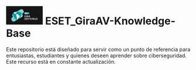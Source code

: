 <h1>
  <img src="Logo_GIra/GIRA-AV_-negativo_fondo_oscuro.jpg" alt="Logo" width="100" />
  ESET_GiraAV-Knowledge-Base
</h1>

<p>
  Este repositorio está diseñado para servir como un punto de referencia para entusiastas, estudiantes y quienes deseen aprender sobre ciberseguridad. Este recurso está en constante actualización.
</p>
